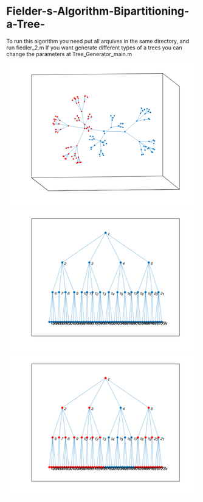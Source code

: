 # Fielder-s-Algorithm-Bipartitioning-a-Tree-
To run this algorithm you need put all arquives in the same directory, and run fiedler_2.m
If you want generate different types of a trees you can change the parameters at Tree_Generator_main.m

![Original Tree Example](arvores.png)
![Original Tree Example](original_tree.png)
![Original Tree Example](tree_result.png)
